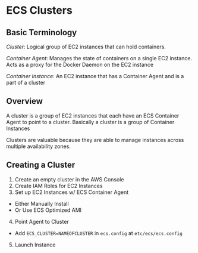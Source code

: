 # ECS Clusters

## Basic Terminology 

*Cluster*: Logical group of EC2 instances that can hold containers.

*Container Agent*: Manages the state of containers on a single EC2 instance. Acts
as a proxy for the Docker Daemon on the EC2 instance

*Container Instance*: An EC2 instance that has a Container Agent and is a part 
of a cluster 

## Overview 

A cluster is a group of EC2 instances that each have an ECS Container Agent to
point to a cluster. Basically a cluster is a group of Container Instances

Clusters are valuable because they are able to manage instances across multiple
availability zones. 


## Creating a Cluster

1. Create an empty cluster in the AWS Console
2. Create IAM Roles for EC2 Instances
3. Set up EC2 Instances w/ ECS Container Agent
  - Either Manually Install
  - Or Use ECS Optimized AMI
4. Point Agent to Cluster
  - Add `ECS_CLUSTER=NAMEOFCLUSTER` in `ecs.config` at `etc/ecs/ecs.config`
5. Launch Instance

